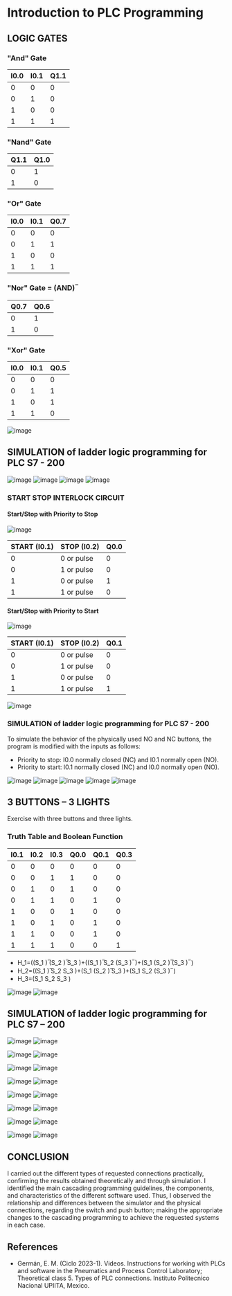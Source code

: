 # Introduction to PLC Programming

## LOGIC GATES

### "And" Gate

I0.0 | I0.1 | Q1.1
--- | ------ | ---
0 | 0 | 0
0 | 1 | 0
1 | 0 | 0
1 | 1 | 1

### "Nand" Gate

Q1.1 | Q1.0
--- | ------
0 | 1
1 | 0

### "Or" Gate

I0.0 | I0.1 | Q0.7
--- | ------ | ---
0 | 0 | 0
0 | 1 | 1
1 | 0 | 0
1 | 1 | 1

### "Nor" Gate = (AND) ̅


Q0.7 | Q0.6
--- | ------ 
0 | 1
1 | 0

### "Xor" Gate


I0.0 | I0.1 | Q0.5
--- | ------ | ---
0 | 0 | 0
0 | 1 | 1
1 | 0 | 1
1 | 1 | 0

![image](https://github.com/JoseEmmanuelVG/IndustrialAutomation/assets/89156254/f9361b81-fd56-46b4-acc7-b2d32fe77b7b)


## SIMULATION of ladder logic programming for PLC S7 - 200
![image](https://github.com/JoseEmmanuelVG/IndustrialAutomation/assets/89156254/42c415fe-0df4-492b-a2bd-54a29613f2d6)
![image](https://github.com/JoseEmmanuelVG/IndustrialAutomation/assets/89156254/96d6ca67-82e9-44cb-9bfa-6df710654ab2)
![image](https://github.com/JoseEmmanuelVG/IndustrialAutomation/assets/89156254/e0de3f31-d1de-4462-8e38-3e4f9fb20a2c)
![image](https://github.com/JoseEmmanuelVG/IndustrialAutomation/assets/89156254/9954d465-8c67-432b-9d0a-9c0be85bf1ae)

### START STOP INTERLOCK CIRCUIT

#### Start/Stop with Priority to Stop

![image](https://github.com/JoseEmmanuelVG/IndustrialAutomation/assets/89156254/3532ee39-6f31-46d7-83d2-ec98275c362b)

START (I0.1) | STOP (I0.2) | Q0.0
--- | ------ | ---
0 | 0 or pulse | 0
0 | 1 or pulse | 0
1 | 0 or pulse | 1
1 | 1 or pulse | 0


#### Start/Stop with Priority to Start

![image](https://github.com/JoseEmmanuelVG/IndustrialAutomation/assets/89156254/5fc63edf-5c20-475d-abad-32a1de774793)

START (I0.1) | STOP (I0.2) | Q0.1
--- | ------ | ---
0 | 0 or pulse | 0
0 | 1 or pulse | 0
1 | 0 or pulse | 0
1 | 1 or pulse | 1

![image](https://github.com/JoseEmmanuelVG/IndustrialAutomation/assets/89156254/da9be45b-d14a-4fb2-a3a3-e3860a3a9156)

### SIMULATION of ladder logic programming for PLC S7 - 200

To simulate the behavior of the physically used NO and NC buttons, the program is modified with the inputs as follows:

- Priority to stop: I0.0 normally closed (NC) and I0.1 normally open (NO).
- Priority to start: I0.1 normally closed (NC) and I0.0 normally open (NO).

![image](https://github.com/JoseEmmanuelVG/IndustrialAutomation/assets/89156254/a68184eb-76a6-4d62-a6d7-084ab6561749)
![image](https://github.com/JoseEmmanuelVG/IndustrialAutomation/assets/89156254/1d47d5fb-334a-4daf-a4c2-e31e036e959a)
![image](https://github.com/JoseEmmanuelVG/IndustrialAutomation/assets/89156254/9a64dd8c-45d3-482f-b2f5-b4ffd28f51b4)
![image](https://github.com/JoseEmmanuelVG/IndustrialAutomation/assets/89156254/e8502333-8659-4c0a-9212-e31dd7955a98)
![image](https://github.com/JoseEmmanuelVG/IndustrialAutomation/assets/89156254/d2b13110-c50f-46f9-a6fc-565dca8c1a6d)



## 3 BUTTONS – 3 LIGHTS

Exercise with three buttons and three lights.

### Truth Table and Boolean Function

I0.1 | I0.2 | I0.3 | Q0.0 | Q0.1 | Q0.3
--- | --- |--- | --- | --- | --- | 
0 | 0 | 0 | 0 | 0 | 0
0 | 0 | 1 | 1 | 0 | 0
0 | 1 | 0 | 1 | 0 | 0
0 | 1 | 1 | 0 | 1 | 0
1 | 0 | 0 | 1 | 0 | 0
1 | 0 | 1 | 0 | 1 | 0
1 | 1 | 0 | 0 | 1 | 0
1 | 1 | 1 | 0 | 0 | 1

- H_1=((S_1 ) ̅(S_2 ) ̅S_3 )+((S_1 ) ̅S_2 (S_3 ) ̅ )+(S_1 (S_2 ) ̅(S_3 ) ̅ )
- H_2=((S_1 ) ̅S_2 S_3 )+(S_1 (S_2 ) ̅S_3 )+(S_1 S_2 (S_3 ) ̅ )
- H_3=(S_1 S_2 S_3 )

![image](https://github.com/JoseEmmanuelVG/IndustrialAutomation/assets/89156254/72e259d9-9c0e-4f34-aa0d-fa2bceb79154)
![image](https://github.com/JoseEmmanuelVG/IndustrialAutomation/assets/89156254/8fc7712b-98f0-4a58-abeb-698a074b74dd)

## SIMULATION of ladder logic programming for PLC S7 – 200

![image](https://github.com/JoseEmmanuelVG/IndustrialAutomation/assets/89156254/d737fa05-5e16-4b0a-832c-ca439284dca9)
![image](https://github.com/JoseEmmanuelVG/IndustrialAutomation/assets/89156254/675f338a-4069-429c-a64c-6b83746c17a4)

![image](https://github.com/JoseEmmanuelVG/IndustrialAutomation/assets/89156254/8c878954-bd0c-4abd-a524-7aea963c68b6)
![image](https://github.com/JoseEmmanuelVG/IndustrialAutomation/assets/89156254/1826626c-b775-4be3-b284-3af1afa2149d)

![image](https://github.com/JoseEmmanuelVG/IndustrialAutomation/assets/89156254/cfc927b8-529e-4b00-bf07-0d35c3b703c4)
![image](https://github.com/JoseEmmanuelVG/IndustrialAutomation/assets/89156254/53013c4e-cdf0-4c75-a194-6b0560d21ab9)

![image](https://github.com/JoseEmmanuelVG/IndustrialAutomation/assets/89156254/d07193aa-5591-4eb1-9a34-9eabbee9fa5d)
![image](https://github.com/JoseEmmanuelVG/IndustrialAutomation/assets/89156254/19348756-9647-4206-a6b9-3f082d89b546)

![image](https://github.com/JoseEmmanuelVG/IndustrialAutomation/assets/89156254/6be1104a-e04c-4dde-9444-593a601f52b8)
![image](https://github.com/JoseEmmanuelVG/IndustrialAutomation/assets/89156254/54232ce9-33dd-4442-ac03-cded98f178de)

![image](https://github.com/JoseEmmanuelVG/IndustrialAutomation/assets/89156254/93169e51-7298-4cb1-bbd0-55febaa786dd)
![image](https://github.com/JoseEmmanuelVG/IndustrialAutomation/assets/89156254/40da169a-7fe2-4dbe-b8c0-5ce00aea3d9c)

![image](https://github.com/JoseEmmanuelVG/IndustrialAutomation/assets/89156254/75df5d01-5ba0-4004-8953-917130f94958)
![image](https://github.com/JoseEmmanuelVG/IndustrialAutomation/assets/89156254/0d5002f7-7f62-42fe-821b-175f96769297)

![image](https://github.com/JoseEmmanuelVG/IndustrialAutomation/assets/89156254/20cdd513-9ef9-44ef-a81c-2ee682c1da54)
![image](https://github.com/JoseEmmanuelVG/IndustrialAutomation/assets/89156254/c7c9fad1-5290-45db-a819-e0caddc44687)


## CONCLUSION

I carried out the different types of requested connections practically, confirming the results obtained theoretically and through simulation. I identified the main cascading programming guidelines, the components, and characteristics of the different software used. Thus, I observed the relationship and differences between the simulator and the physical connections, regarding the switch and push button; making the appropriate changes to the cascading programming to achieve the requested systems in each case.

## References

- Germán, E. M. (Ciclo 2023-1). Videos. Instructions for working with PLCs and software in the Pneumatics and Process Control Laboratory; Theoretical class 5. Types of PLC connections. Instituto Politecnico Nacional UPIITA, Mexico.
